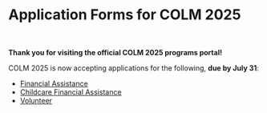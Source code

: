# Application Forms for COLM 2025

<br>

**Thank you for visiting the official COLM 2025 programs portal!**

COLM 2025 is now accepting applications for the following, **due by July 31**:

- [Financial Assistance](https://docs.google.com/forms/d/e/1FAIpQLSfXcDk9zFxjtDNCmS5QUJew7QUUdWF-Zy8FfwMDt0xEpZBSdg/viewform)
- [Childcare Financial Assistance](https://docs.google.com/forms/d/e/1FAIpQLSf7xoCiDMxjXqO8wFJDnKIbi5E3v_BZGN2g6zsQ-8MX5zg1DA/viewform)
- [Volunteer](https://docs.google.com/forms/d/e/1FAIpQLSdlz6cmBIQ3lJvU4YdwkhM62tnZd4YiibU42F1djOJTFBZHiw/viewform)


<br><br><br><br><br><br><br><br><br><br><br><br>